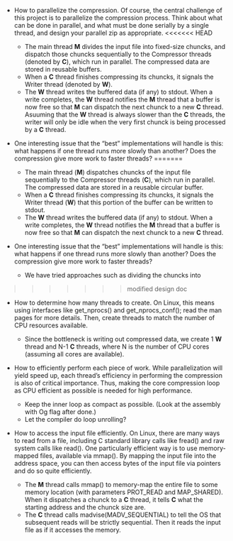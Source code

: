 - How to parallelize the compression. Of course, the central challenge of this project is to parallelize the compression process. Think about what can be done in parallel, and what must be done serially by a single thread, and design your parallel zip as appropriate.
<<<<<<< HEAD
    - The main thread **M** divides the input file into fixed-size chuncks, and dispatch those chuncks sequentially to the Compressor threads (denoted by **C**), which run in parallel. The compressed data are stored in reusable buffers.
    - When a **C** thread finishes compressing its chuncks, it signals the Writer thread (denoted by **W**).
    - The **W** thread writes the buffered data (if any) to stdout. When a write completes, the **W** thread notifies the **M** thread that a buffer is now free so that **M** can dispatch the next chunck to a new **C** thread. Asuuming that the **W** thread is always slower than the **C** threads, the writer will only be idle when the very first chunck is being processed by a **C** thread.

- One interesting issue that the “best” implementations will handle is this: what happens if one thread runs more slowly than another? Does the compression give more work to faster threads?
=======
    - The main thread (**M**) dispatches chuncks of the input file sequentially to the Compressor threads (**C**), which run in parallel. The compressed data are stored in a reusable circular buffer.
    - When a **C** thread finishes compressing its chuncks, it signals the Writer thread (**W**) that this portion of the buffer can be written to stdout.
    - The **W** thread writes the buffered data (if any) to stdout. When a write completes, the **W** thread notifies the **M** thread that a buffer is now free so that **M** can dispatch the next chunck to a new **C** thread.

- One interesting issue that the “best” implementations will handle is this: what happens if one thread runs more slowly than another? Does the compression give more work to faster threads?
    - We have tried approaches such as dividing the chuncks into 
>>>>>>> modified design doc

- How to determine how many threads to create. On Linux, this means using interfaces like get_nprocs() and get_nprocs_conf(); read the man pages for more details. Then, create threads to match the number of CPU resources available.
    - Since the bottleneck is writing out compressed data, we create 1 **W** thread and N-1 **C** threads, where N is the number of CPU cores (assuming all cores are available).


- How to efficiently perform each piece of work. While parallelization will yield speed up, each thread’s efficiency in performing the compression is also of critical importance. Thus, making the core compression loop as CPU efficient as possible is needed for high performance.
    - Keep the inner loop as compact as possible. (Look at the assembly with Og flag after done.)
    - Let the compiler do loop unrolling?

- How to access the input file efficiently. On Linux, there are many ways to read from a file, including C standard library calls like fread() and raw system calls like read(). One particularly efficient way is to use memory-mapped files, available via mmap(). By mapping the input file into the address space, you can then access bytes of the input file via pointers and do so quite efficiently.
    - The **M** thread calls mmap() to memory-map the entire file to some memory location (with parameters PROT_READ and MAP_SHARED). When it dispatches a chunck to a **C** thread, it tells **C** what the starting address and the chunck size are.
    - The **C** thread calls madvise(MADV_SEQUENTIAL) to tell the OS that subsequent reads will be strictly sequential. Then it reads the input file as if it accesses the memory.